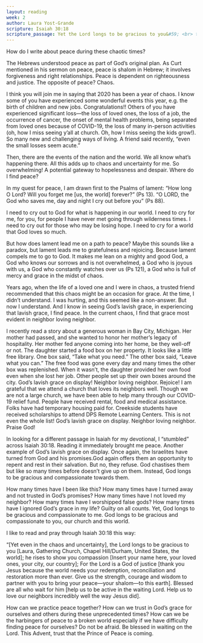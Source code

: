 ```yaml
---
layout: reading
week: 2
author: Laura Yost-Grande
scripture: Isaiah 30:18
scripture_passage: Yet the Lord longs to be gracious to you&#59; <br> therefore he will rise up to show you compassion. <br> For the Lord is a God of justice. <br> Blessed are all who wait for him!
---
```


How do I write about peace during these chaotic times?

The Hebrews understood peace as part of God’s original plan. As Curt mentioned in his sermon on peace, peace is shalom in Hebrew; it involves forgiveness and right relationships. Peace is dependent on righteousness and justice. The opposite of peace? Chaos.

I think you will join me in saying that 2020 has been a year of chaos. I know some of you have experienced some wonderful events this year, e.g. the birth of children and new jobs. Congratulations!! Others of you have experienced significant loss—the loss of loved ones,  the loss of a job, the occurrence of cancer, the onset of mental health problems, being separated from loved ones because of COVID-19, the loss of many in-person activities (oh, how I miss seeing y’all at church. Oh, how I miss seeing the kids grow!).  So many new and challenging ways of living.  A friend said recently, “even the small losses seem acute.”

Then, there are the events of the nation and the world. We all know what’s happening there. 
All this adds up to chaos and uncertainty for me. So overwhelming! A potential gateway to hopelessness and despair. Where do I find peace?  

In my quest for peace, I am drawn first to the Psalms of lament: “How long O Lord? Will you forget me [us, the world] forever?” (Ps 13). “O LORD, the God who saves me, day and night I cry out before you” (Ps 88).

I need to cry out to God for what is happening in our world. I need to cry for me, for you, for people I have never met going through wilderness times. I need to cry out for those who may be losing hope. I need to cry for a world that God loves so much.

But how does lament lead me on a path to peace? Maybe this sounds like a paradox, but lament leads me to gratefulness and rejoicing. Because lament compels me to go to God. It makes me lean on a mighty and good God, a God who knows our sorrows and is not overwhelmed, a God who is joyous with us, a God who constantly watches over us (Ps 121), a God who is full of mercy and grace in the midst of chaos.

Years ago, when the life of a loved one and I were in chaos, a trusted friend recommended that this chaos might be an occasion for grace. At the time, I didn’t understand.  I was hurting, and this seemed like a non-answer. But now I understand.  And I know in seeing God’s lavish grace, in experiencing that lavish grace, I find peace.  In the current chaos, I find that grace most evident in neighbor loving neighbor. 

I recently read a story about a generous woman in Bay City, Michigan.  Her mother had passed, and she wanted to honor her mother’s legacy of hospitality. Her mother fed anyone coming into her home, be they well-off or not. The daughter started a food box on her property. It looks like a little free library. One box said, “Take what you need.” The other box said, “Leave what you can.” The free food was gone every day and many times the other box was replenished.  When it wasn’t, the daughter provided her own food even when she lost her job. Other people set up their own boxes around the city. God’s lavish grace on display! Neighbor loving neighbor.  Rejoice! 
I am grateful that we attend a church that loves its neighbors well. Though we are not a large church, we have been able to help many through our COVID-19 relief fund. People have received rental, food and medical assistance. Folks have had temporary housing paid for. Creekside students have received scholarships to attend DPS Remote Learning Centers. This is not even the whole list!  God’s lavish grace on display. Neighbor loving neighbor. Praise God!

In looking for a different passage in Isaiah for my devotional, I “stumbled” across Isaiah 30:18. Reading it immediately brought me peace. Another example of God’s lavish grace on display. Once again, the Israelites have turned from God and his promises.God again offers them an opportunity to repent and rest in their salvation. But no, they refuse. God chastises them but like so many times before doesn’t give up on them. Instead, God longs to be gracious and compassionate towards them.

How many times have I been like this? How many times have I turned away and not trusted in God’s promises? How many times have I not loved my neighbor? How many times have I worshipped false gods? How many times have I ignored God’s grace in my life? Guilty on all counts. Yet, God longs to be gracious and compassionate to me. God longs to be gracious and compassionate to you, our church and this world. 

I like to read and pray through Isaiah 30:18 this way:

“[Yet even in the chaos and uncertainty], the Lord longs to be gracious to you [Laura, Gathering Church, Chapel Hill/Durham, United States, the world]; he rises to show you compassion [Insert your name here, your loved ones, your city, our country]; For the Lord is a God of justice [thank you Jesus because the world needs your redemption, reconciliation and restoration more than ever.  Give us the strength, courage and wisdom to partner with you to bring your peace—your shalom—to this earth]. Blessed are all who wait for him [help us to be active in the waiting Lord. Help us to love our neighbors incredibly well the way Jesus did].

How can we practice peace together? How can we trust in God’s grace for ourselves and others during these unprecedented times? How can we be the harbingers of peace to a broken world especially if we have difficulty finding peace for ourselves? Do not be afraid. Be blessed in waiting on the Lord. This Advent, trust that the Prince of Peace is coming.

